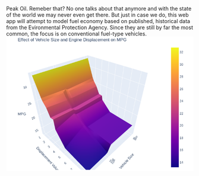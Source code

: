 Peak Oil. Remeber that? No one talks about that anymore and with the state of the world we may never even get there. But just in case we do, this web app will attempt to model fuel economy based on published, historical
data from the Evironmental Protection Agency. Since they are still by far the most common, the focus is on conventional fuel-type vehicles.
[![](assets/PDP_3D.png)](https://fuel-econ.herokuapp.com/)